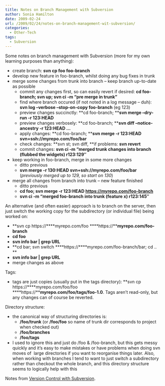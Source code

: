 ```yaml
---
title: Notes on Branch Management with Subversion
author: Sonia Hamilton
date: 2009-02-24
url: /2009/02/24/notes-on-branch-management-wit-subversion/
categories:
  - Other-Tech
tags:
  - Subversion
---
```

Some notes on branch management with Subversion (more for my own learning purposes than anything):

  * create branch: **svn cp foo foo-branch**
  * develop new feature in foo-branch, whilst doing any bug fixes in trunk
  * merge some changes from trunk into branch &#8211; keep branch up-to-date as possible 
      * commit any changes first, so can easily revert if desired: **cd foo-branch; svn up; svn ci -m &#8220;pre merge in trunk&#8221;**
      * find where branch occured (if not noted in a log message &#8211; duh): **svn log &#8211;verbose &#8211;stop-on-copy foo-branch** (eg 123)
      * preview changes succinctly: **cd foo-branch; ****svn merge &#8211;dry-run -r 123:HEAD**
      * preview changes verbosely: **cd foo-branch; ****svn diff &#8211;notice-ancestry -r 123:HEAD &#8230;**
      * apply changes: **cd foo-branch; ****svn merge -r 123:HEAD svn+ssh://myrepo.com/foo/bar**
      * check changes: **svn st; svn diff, **if problems: **svn revert**
      * commit changes: **svn ci -m &#8220;merged trunk changes into branch (flubbed the widgets) r123:129&#8243;**
  * keep working in foo-branch, merge in some more changes 
      * ditto previous
      * **svn merge -r 130:HEAD svn+ssh://myrepo.com/foo/bar** (*previously merged up to 129, so start on 130*)
  * merge all changes from branch into trunk &#8211; new feature finished 
      * ditto previous
      * **cd foo; svn merge -r 123:HEAD https://myrepo.com/foo-branch**
      * **svn ci -m &#8220;merged foo-branch into trunk (feature x) r123:145&#8243;**

An alternative (and often easier) approach is to branch on the server, then just switch the working copy for the subdirectory (or individual file) being worked on:

  * **svn cp https://****myrepo.com/foo ****https://****myrepo.com/foo-branch**
  * **cd foo**
  * **svn info bar | grep URL**
  * **cd bar; svn switch ****https://****myrepo.com/foo-branch/bar; cd ..  
    **
  * **svn info bar | grep URL**
  * merge changes as above

Tags:

  * tags are just copies (usually put in the tags directory): **svn cp https://****myrepo.com/foo/foo ****https://****myrepo.com/foo/tags/foo-1.0**. Tags aren&#8217;t read-only, but any changes can of course be reverted.

Directory structure:

  * the canonical way of structuring directories is: 
      * **/foo/trunk** (or **/foo/foo** so name of trunk dir corresponds to project when checked out)
      * **/foo/branches**
      * **/foo/tags**
  * I used to ignore this and just do /foo & /foo-branch, but this gets messy quickly and it&#8217;s easy to make mistakes or have problems when doing svn moves of  large directories if you want to reorganise things later. Also, when working with branches I tend to want to just switch a subdirectory rather than checkout the whole branch, and this directory structure seems to logically help with this

Notes from [Version Control with Subversion][1].

 [1]: http://svnbook.red-bean.com/
